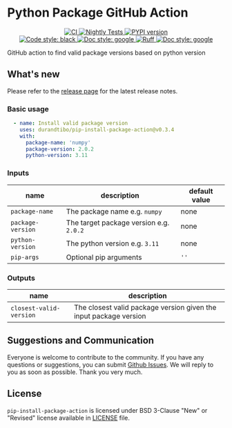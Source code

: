 # Python Package GitHub Action

<p align="center">
    <a href="https://github.com/durandtibo/pip-install-package-action/actions">
        <img alt="CI" src="https://github.com/durandtibo/pip-install-package-action/workflows/CI/badge.svg">
    </a>
    <a href="https://github.com/durandtibo/pip-install-package-action/actions">
        <img alt="Nightly Tests" src="https://github.com/durandtibo/pip-install-package-action/workflows/Nightly%20Tests/badge.svg">
    </a>
    <a href="https://github.com/durandtibo/pip-install-package-action/releases">
        <img alt="PYPI version" src="https://img.shields.io/github/v/release/durandtibo/pip-install-package-action?logo=github&sort=semver">
    </a>
    <br/>
    <a href="https://github.com/psf/black">
        <img  alt="Code style: black" src="https://img.shields.io/badge/code%20style-black-000000.svg">
    </a>
    <a href="https://google.github.io/styleguide/pyguide.html#s3.8-comments-and-docstrings">
        <img  alt="Doc style: google" src="https://img.shields.io/badge/%20style-google-3666d6.svg">
    </a>
    <a href="https://github.com/astral-sh/ruff">
        <img src="https://img.shields.io/endpoint?url=https://raw.githubusercontent.com/astral-sh/ruff/main/assets/badge/v2.json" alt="Ruff" style="max-width:100%;">
    </a>
    <a href="https://github.com/guilatrova/tryceratops">
        <img  alt="Doc style: google" src="https://img.shields.io/badge/try%2Fexcept%20style-tryceratops%20%F0%9F%A6%96%E2%9C%A8-black">
    </a>
    <br/>
</p>

GitHub action to find valid package versions based on python version

## What's new

Please refer to
the [release page](https://github.com/durandtibo/pip-install-package-action/releases) for
the latest release notes.

### Basic usage

```yaml
  - name: Install valid package version
    uses: durandtibo/pip-install-package-action@v0.3.4
    with:
      package-name: 'numpy'
      package-version: 2.0.2
      python-version: 3.11
```

### Inputs

| name              | description                             | default value |
|-------------------|-----------------------------------------|---------------|
| `package-name`    | The package name e.g. `numpy`           | none          |
| `package-version` | The target package version e.g. `2.0.2` | none          |
| `python-version`  | The python version e.g. `3.11`          | none          |
| `pip-args`        | Optional pip arguments                  | `''`          |

### Outputs

| name                    | description                                                       |
|-------------------------|-------------------------------------------------------------------|
| `closest-valid-version` | The closest valid package version given the input package version |                                                    |

## Suggestions and Communication

Everyone is welcome to contribute to the community.
If you have any questions or suggestions, you can
submit [Github Issues](https://github.com/durandtibo/pip-install-package-action/issues).
We will reply to you as soon as possible. Thank you very much.

## License

`pip-install-package-action` is licensed under BSD 3-Clause "New" or "Revised" license available
in [LICENSE](LICENSE)
file.
